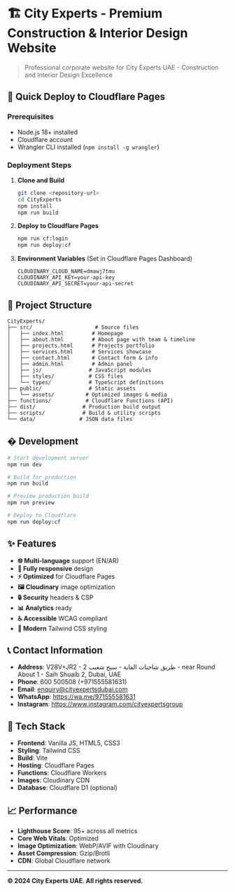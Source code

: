 # 🏗️ City Experts - Premium Construction & Interior Design Website

> Professional corporate website for City Experts UAE - Construction and Interior Design Excellence

## 🚀 Quick Deploy to Cloudflare Pages

### Prerequisites
- Node.js 18+ installed
- Cloudflare account
- Wrangler CLI installed (`npm install -g wrangler`)

### Deployment Steps

1. **Clone and Build**
   ```bash
   git clone <repository-url>
   cd CityExperts
   npm install
   npm run build
   ```

2. **Deploy to Cloudflare Pages**
   ```bash
   npm run cf:login
   npm run deploy:cf
   ```

3. **Environment Variables** (Set in Cloudflare Pages Dashboard)
   ```
   CLOUDINARY_CLOUD_NAME=dmawj7tmu
   CLOUDINARY_API_KEY=your-api-key
   CLOUDINARY_API_SECRET=your-api-secret
   ```

## 📁 Project Structure

```
CityExperts/
├── src/                    # Source files
│   ├── index.html         # Homepage
│   ├── about.html         # About page with team & timeline
│   ├── projects.html      # Projects portfolio
│   ├── services.html      # Services showcase
│   ├── contact.html       # Contact form & info
│   ├── admin.html         # Admin panel
│   ├── js/               # JavaScript modules
│   ├── styles/           # CSS files
│   └── types/            # TypeScript definitions
├── public/               # Static assets
│   └── assets/          # Optimized images & media
├── functions/           # Cloudflare Functions (API)
├── dist/               # Production build output
├── scripts/            # Build & utility scripts
└── data/              # JSON data files
```

## �️ Development

```bash
# Start development server
npm run dev

# Build for production
npm run build

# Preview production build
npm run preview

# Deploy to Cloudflare
npm run deploy:cf
```

## ✨ Features

- **🌐 Multi-language** support (EN/AR)
- **📱 Fully responsive** design
- **⚡ Optimized** for Cloudflare Pages
- **🖼️ Cloudinary** image optimization
- **🔒 Security** headers & CSP
- **📊 Analytics** ready
- **♿ Accessible** WCAG compliant
- **🎨 Modern** Tailwind CSS styling

## 📞 Contact Information

- **Address**: V28V+JR2 - 2 طريق شاحنات الفاية - سيح شعيب - near Round About 1 - Saih Shuaib 2, Dubai, UAE
- **Phone**: 600 500508 (+971555581631)
- **Email**: enquiry@cityexpertsdubai.com
- **WhatsApp**: https://wa.me/971555581631
- **Instagram**: https://www.instagram.com/cityexpertsgroup

## 🌟 Tech Stack

- **Frontend**: Vanilla JS, HTML5, CSS3
- **Styling**: Tailwind CSS
- **Build**: Vite
- **Hosting**: Cloudflare Pages
- **Functions**: Cloudflare Workers
- **Images**: Cloudinary CDN
- **Database**: Cloudflare D1 (optional)

## 📈 Performance

- **Lighthouse Score**: 95+ across all metrics
- **Core Web Vitals**: Optimized
- **Image Optimization**: WebP/AVIF with Cloudinary
- **Asset Compression**: Gzip/Brotli
- **CDN**: Global Cloudflare network

---

**© 2024 City Experts UAE. All rights reserved.**